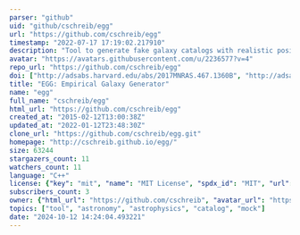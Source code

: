 ```yaml
---
parser: "github"
uid: "github/cschreib/egg"
url: "https://github.com/cschreib/egg"
timestamp: "2022-07-17 17:19:02.217910"
description: "Tool to generate fake galaxy catalogs with realistic positions, morphologies and fluxes from the far-ultraviolet to the far-infrared."
avatar: "https://avatars.githubusercontent.com/u/2236577?v=4"
repo_url: "https://github.com/cschreib/egg"
doi: ["http://adsabs.harvard.edu/abs/2017MNRAS.467.1360B", "http://adsabs.harvard.edu/abs/2017A%26A...602A..96S", "https://ui.adsabs.harvard.edu/abs/2018ascl.soft04008S/abstract"]
title: "EGG: Empirical Galaxy Generator"
name: "egg"
full_name: "cschreib/egg"
html_url: "https://github.com/cschreib/egg"
created_at: "2015-02-12T13:00:38Z"
updated_at: "2022-01-12T23:48:30Z"
clone_url: "https://github.com/cschreib/egg.git"
homepage: "http://cschreib.github.io/egg/"
size: 63244
stargazers_count: 11
watchers_count: 11
language: "C++"
license: {"key": "mit", "name": "MIT License", "spdx_id": "MIT", "url": "https://api.github.com/licenses/mit", "node_id": "MDc6TGljZW5zZTEz"}
subscribers_count: 3
owner: {"html_url": "https://github.com/cschreib", "avatar_url": "https://avatars.githubusercontent.com/u/2236577?v=4", "login": "cschreib", "type": "User"}
topics: ["tool", "astronomy", "astrophysics", "catalog", "mock"]
date: "2024-10-12 14:24:04.493221"
---
```

